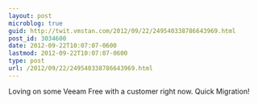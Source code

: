```yaml
---
layout: post
microblog: true
guid: http://twit.vmstan.com/2012/09/22/249540338786643969.html
post_id: 3034600
date: 2012-09-22T10:07:07-0600
lastmod: 2012-09-22T10:07:07-0600
type: post
url: /2012/09/22/249540338786643969.html
---
```

Loving on some Veeam Free with a customer right now. Quick Migration!
